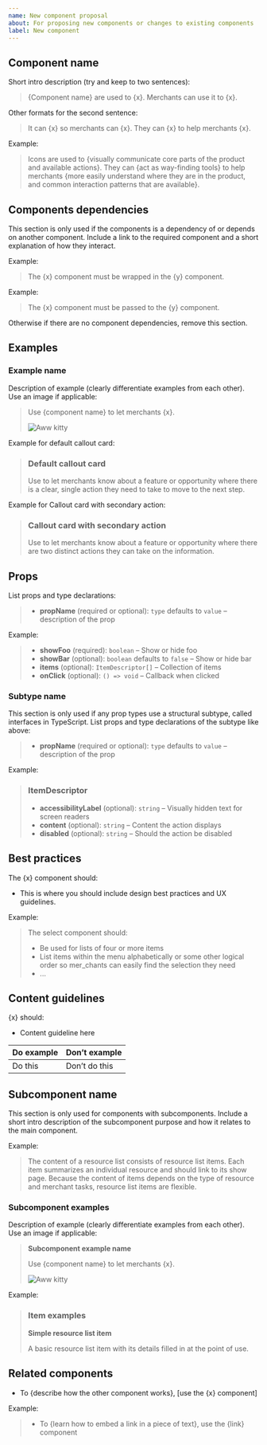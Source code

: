 ```yaml
---
name: New component proposal
about: For proposing new components or changes to existing components
label: New component
---
```


## Component name

Short intro description (try and keep to two sentences):
> {Component name} are used to {x}. Merchants can use it to {x}.

Other formats for the second sentence:
> It can {x} so merchants can {x}.
> They can {x} to help merchants {x}.

Example:
> Icons are used to {visually communicate core parts of the product and available actions}. They can {act as way-finding tools} to help merchants {more easily understand where they are in the product, and common interaction patterns that are available}.

## Components dependencies

This section is only used if the components is a dependency of or depends on another component. Include a link to the required component and a short explanation of how they interact.

Example:
> The {x} component must be wrapped in the {y} component.

Example:
> The {x} component must be passed to the {y} component.

Otherwise if there are no component dependencies, remove this section.

## Examples

### Example name

Description of example (clearly differentiate examples from each other). Use an image if applicable:
> Use {component name} to let merchants {x}.
>
> ![Aww kitty](https://placeimg.com/300/100/arch/grayscale)

Example for default callout card:
> ### Default callout card
>
> Use to let merchants know about a feature or opportunity where there is a clear, single action they need to take to move to the next step.

Example for Callout card with secondary action:
> ### Callout card with secondary action
>
> Use to let merchants know about a feature or opportunity where there are two distinct actions they can take on the information.

## Props

List props and type declarations:

> - **propName** (required or optional): `type` defaults to `value` – description of the prop

Example:

> - **showFoo** (required): `boolean` – Show or hide foo
> - **showBar** (optional): `boolean` defaults to `false` – Show or hide bar
> - **items** (optional): `ItemDescriptor[]` – Collection of items
> - **onClick** (optional): `() => void` – Callback when clicked

### Subtype name

This section is only used if any prop types use a structural subtype, called interfaces in TypeScript. List props and type declarations of the subtype like above:

> - **propName** (required or optional): `type` defaults to `value` – description of the prop

Example:
> ### ItemDescriptor
>
> - **accessibilityLabel** (optional): `string` – Visually hidden text for screen readers
> - **content** (optional): `string` – Content the action displays
> - **disabled** (optional): `string` – Should the action be disabled

## Best practices

The {x} component should:

- This is where you should include design best practices and UX guidelines.

Example:
> The select component should:
>
> - Be used for lists of four or more items
> - List items within the menu alphabetically or some other logical order so mer_chants can easily find the selection they need
> - ...

## Content guidelines

{x} should:

- Content guideline here

| Do example | Don’t example |
|------------|---------------|
| Do this | Don’t do this |

## Subcomponent name

This section is only used for components with subcomponents. Include a short intro description of the subcomponent purpose and how it relates to the main component.

Example:
> The content of a resource list consists of resource list items. Each item summarizes an individual resource and should link to its show page.
> Because the content of items depends on the type of resource and merchant tasks, resource list items are flexible.

### Subcomponent examples

Description of example (clearly differentiate examples from each other). Use an image if applicable:
> **Subcomponent example name**
>
> Use {component name} to let merchants {x}.
>
> ![Aww kitty](https://placeimg.com/300/100/arch/grayscale)

Example:
> ### Item examples
>
> **Simple resource list item**
>
> A basic resource list item with its details filled in at the point of use.

## Related components

- To {describe how the other component works}, [use the {x} component]

Example:
> - To {learn how to embed a link in a piece of text}, use the {link} component
